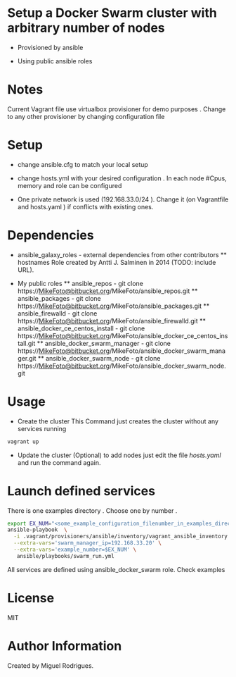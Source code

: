 # Setup a Docker Swarm cluster with arbitrary number of  nodes

* Provisioned by ansible

* Using public ansible roles

# Notes

Current Vagrant file use virtualbox provisioner for demo purposes .
Change to any other provisioner by changing configuration file

# Setup

* change ansible.cfg to match your local setup

* change hosts.yml with your desired configuration . In each node #Cpus, memory and role can be configured

* One private network is used (192.168.33.0/24 ). Change it (on Vagrantfile and hosts.yaml ) if conflicts with existing ones.

# Dependencies

* ansible_galaxy_roles - external dependencies from other contributors
** hostnames Role created by Antti J. Salminen in 2014 (TODO: include URL).

* My public roles
** ansible_repos - git clone https://MikeFoto@bitbucket.org/MikeFoto/ansible_repos.git
** ansible_packages - git clone https://MikeFoto@bitbucket.org/MikeFoto/ansible_packages.git
** ansible_firewalld - git clone https://MikeFoto@bitbucket.org/MikeFoto/ansible_firewalld.git
** ansible_docker_ce_centos_install - git clone https://MikeFoto@bitbucket.org/MikeFoto/ansible_docker_ce_centos_install.git
** ansible_docker_swarm_manager - git clone https://MikeFoto@bitbucket.org/MikeFoto/ansible_docker_swarm_manager.git
** ansible_docker_swarm_node - git clone https://MikeFoto@bitbucket.org/MikeFoto/ansible_docker_swarm_node.git

# Usage

* Create the cluster
This Command just creates the cluster without any services running
```bash
vagrant up
```

* Update the cluster (Optional)
to add nodes just edit the file *hosts.yaml* and run the command again.

# Launch defined services
There is one examples directory . Choose one by number .


```bash
export EX_NUM="<some_example_configuration_filenumber_in_examples_directory>"
ansible-playbook  \
  -i .vagrant/provisioners/ansible/inventory/vagrant_ansible_inventory \
  --extra-vars='swarm_manager_ip=192.168.33.20' \
  --extra-vars='example_number=$EX_NUM' \
   ansible/playbooks/swarm_run.yml
```
All services are defined using ansible_docker_swarm role. Check examples

# License

MIT

# Author Information

Created by Miguel Rodrigues.
